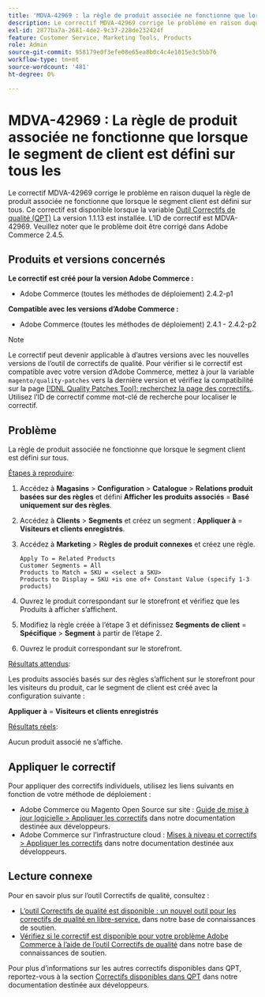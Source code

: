 ```yaml
---
title: 'MDVA-42969 : la règle de produit associée ne fonctionne que lorsque le segment de client est défini sur tous'
description: Le correctif MDVA-42969 corrige le problème en raison duquel la règle de produit associée ne fonctionne que lorsque le segment client est défini sur tous. Ce correctif est disponible lorsque l’[outil de correctifs de qualité (QPT)](/help/announcements/adobe-commerce-announcements/magento-quality-patches-released-new-tool-to-self-serve-quality-patches.md) 1.1.13 est installé. L’ID de correctif est MDVA-42969. Veuillez noter que le problème doit être corrigé dans Adobe Commerce 2.4.5.
exl-id: 2877ba7a-2681-4de2-9c37-228de232424f
feature: Customer Service, Marketing Tools, Products
role: Admin
source-git-commit: 958179e0f3efe08e65ea8b0c4c4e1015e3c5bb76
workflow-type: tm+mt
source-wordcount: '481'
ht-degree: 0%

---
```


# MDVA-42969 : La règle de produit associée ne fonctionne que lorsque le segment de client est défini sur tous les

Le correctif MDVA-42969 corrige le problème en raison duquel la règle de produit associée ne fonctionne que lorsque le segment client est défini sur tous. Ce correctif est disponible lorsque la variable [Outil Correctifs de qualité (QPT)](/help/announcements/adobe-commerce-announcements/magento-quality-patches-released-new-tool-to-self-serve-quality-patches.md) La version 1.1.13 est installée. L’ID de correctif est MDVA-42969. Veuillez noter que le problème doit être corrigé dans Adobe Commerce 2.4.5.

## Produits et versions concernés

**Le correctif est créé pour la version Adobe Commerce :**

* Adobe Commerce (toutes les méthodes de déploiement) 2.4.2-p1

**Compatible avec les versions d’Adobe Commerce :**

* Adobe Commerce (toutes les méthodes de déploiement) 2.4.1 - 2.4.2-p2

>[!NOTE]
>
>Le correctif peut devenir applicable à d’autres versions avec les nouvelles versions de l’outil de correctifs de qualité. Pour vérifier si le correctif est compatible avec votre version d’Adobe Commerce, mettez à jour la variable `magento/quality-patches` vers la dernière version et vérifiez la compatibilité sur la page [[!DNL Quality Patches Tool]: recherchez la page des correctifs.](https://devdocs.magento.com/quality-patches/tool.html#patch-grid). Utilisez l’ID de correctif comme mot-clé de recherche pour localiser le correctif.

## Problème

La règle de produit associée ne fonctionne que lorsque le segment client est défini sur tous.

<u>Étapes à reproduire</u>:

1. Accédez à **Magasins** > **Configuration** > **Catalogue** > **Relations produit basées sur des règles** et défini **Afficher les produits associés** = **Basé uniquement sur des règles**.
1. Accédez à **Clients** > **Segments** et créez un segment : **Appliquer à** = **Visiteurs et clients enregistrés**.
1. Accédez à **Marketing** > **Règles de produit connexes** et créez une règle.

   ```code block
   Apply To = Related Products
   Customer Segments = All
   Products to Match = SKU = <select a SKU>
   Products to Display = SKU +is one of+ Constant Value (specify 1-3 products)
   ```

1. Ouvrez le produit correspondant sur le storefront et vérifiez que les Produits à afficher s’affichent.
1. Modifiez la règle créée à l’étape 3 et définissez **Segments de client** = **Spécifique** > **Segment** à partir de l’étape 2.
1. Ouvrez le produit correspondant sur le storefront.

<u>Résultats attendus</u>:

Les produits associés basés sur des règles s’affichent sur le storefront pour les visiteurs du produit, car le segment de client est créé avec la configuration suivante :

**Appliquer à** = **Visiteurs et clients enregistrés**

<u>Résultats réels</u>:

Aucun produit associé ne s’affiche.

## Appliquer le correctif

Pour appliquer des correctifs individuels, utilisez les liens suivants en fonction de votre méthode de déploiement :

* Adobe Commerce ou Magento Open Source sur site : [Guide de mise à jour logicielle > Appliquer les correctifs](https://devdocs.magento.com/guides/v2.4/comp-mgr/patching/mqp.html) dans notre documentation destinée aux développeurs.
* Adobe Commerce sur l’infrastructure cloud : [Mises à niveau et correctifs > Appliquer les correctifs](https://devdocs.magento.com/cloud/project/project-patch.html) dans notre documentation destinée aux développeurs.

## Lecture connexe

Pour en savoir plus sur l’outil Correctifs de qualité, consultez :

* [L’outil Correctifs de qualité est disponible : un nouvel outil pour les correctifs de qualité en libre-service.](/help/announcements/adobe-commerce-announcements/magento-quality-patches-released-new-tool-to-self-serve-quality-patches.md) dans notre base de connaissances de soutien.
* [Vérifiez si le correctif est disponible pour votre problème Adobe Commerce à l’aide de l’outil Correctifs de qualité](/help/support-tools/patches-available-in-qpt-tool/check-patch-for-magento-issue-with-magento-quality-patches.md) dans notre base de connaissances de soutien.

Pour plus d’informations sur les autres correctifs disponibles dans QPT, reportez-vous à la section [Correctifs disponibles dans QPT](https://devdocs.magento.com/quality-patches/tool.html#patch-grid) dans notre documentation destinée aux développeurs.
